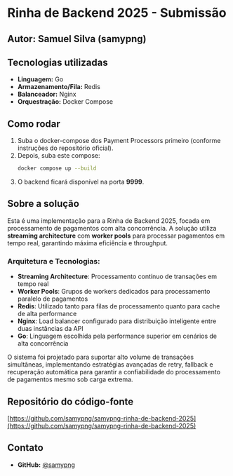 # Rinha de Backend 2025 - Submissão

## Autor: Samuel Silva (samypng)

## Tecnologias utilizadas
- **Linguagem:** Go
- **Armazenamento/Fila:** Redis
- **Balanceador:** Nginx
- **Orquestração:** Docker Compose

## Como rodar
1. Suba o docker-compose dos Payment Processors primeiro (conforme instruções do repositório oficial).
2. Depois, suba este compose:
   ```sh
   docker compose up --build
   ```
3. O backend ficará disponível na porta **9999**.

## Sobre a solução
Esta é uma implementação para a Rinha de Backend 2025, focada em processamento de pagamentos com alta concorrência. A solução utiliza **streaming architecture** com **worker pools** para processar pagamentos em tempo real, garantindo máxima eficiência e throughput.

### Arquitetura e Tecnologias:
- **Streaming Architecture**: Processamento contínuo de transações em tempo real
- **Worker Pools**: Grupos de workers dedicados para processamento paralelo de pagamentos
- **Redis**: Utilizado tanto para filas de processamento quanto para cache de alta performance
- **Nginx**: Load balancer configurado para distribuição inteligente entre duas instâncias da API
- **Go**: Linguagem escolhida pela performance superior em cenários de alta concorrência

O sistema foi projetado para suportar alto volume de transações simultâneas, implementando estratégias avançadas de retry, fallback e recuperação automática para garantir a confiabilidade do processamento de pagamentos mesmo sob carga extrema.

## Repositório do código-fonte
[https://github.com/samypng/samypng-rinha-de-backend-2025](https://github.com/samypng/samypng-rinha-de-backend-2025)

## Contato
- **GitHub:** [@samypng](https://github.com/samypng)
